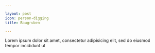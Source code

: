 ```yaml
---

layout: post
icon: person-digging
title: Baugruben

---
```


Lorem ipsum dolor sit amet, consectetur adipisicing elit, sed do eiusmod tempor incididunt ut



